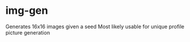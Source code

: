 # img-gen

Generates 16x16 images given a seed
Most likely usable for unique profile picture generation